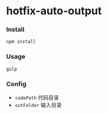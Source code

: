 # hotfix-auto-output

### Install 
`npm install`

### Usage
`gulp`

### Config
+ `codePath` 代码目录
+ `outFolder` 输入目录